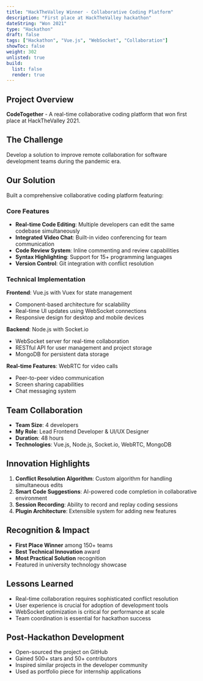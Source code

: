 ```yaml
---
title: "HackTheValley Winner - Collaborative Coding Platform"
description: "First place at HackTheValley hackathon"
dateString: "Won 2021"
type: "Hackathon"
draft: false
tags: ["Hackathon", "Vue.js", "WebSocket", "Collaboration"]
showToc: false
weight: 302
unlisted: true
build:
  list: false
  render: true
---
```


## Project Overview

**CodeTogether** - A real-time collaborative coding platform that won first place at HackTheValley 2021.

## The Challenge

Develop a solution to improve remote collaboration for software development teams during the pandemic era.

## Our Solution

Built a comprehensive collaborative coding platform featuring:

### Core Features
- **Real-time Code Editing**: Multiple developers can edit the same codebase simultaneously
- **Integrated Video Chat**: Built-in video conferencing for team communication
- **Code Review System**: Inline commenting and review capabilities
- **Syntax Highlighting**: Support for 15+ programming languages
- **Version Control**: Git integration with conflict resolution

### Technical Implementation

**Frontend**: Vue.js with Vuex for state management
- Component-based architecture for scalability
- Real-time UI updates using WebSocket connections
- Responsive design for desktop and mobile devices

**Backend**: Node.js with Socket.io
- WebSocket server for real-time collaboration
- RESTful API for user management and project storage
- MongoDB for persistent data storage

**Real-time Features**: WebRTC for video calls
- Peer-to-peer video communication
- Screen sharing capabilities
- Chat messaging system

## Team Collaboration

- **Team Size**: 4 developers
- **My Role**: Lead Frontend Developer & UI/UX Designer
- **Duration**: 48 hours
- **Technologies**: Vue.js, Node.js, Socket.io, WebRTC, MongoDB

## Innovation Highlights

1. **Conflict Resolution Algorithm**: Custom algorithm for handling simultaneous edits
2. **Smart Code Suggestions**: AI-powered code completion in collaborative environment
3. **Session Recording**: Ability to record and replay coding sessions
4. **Plugin Architecture**: Extensible system for adding new features

## Recognition & Impact

- **First Place Winner** among 150+ teams
- **Best Technical Innovation** award
- **Most Practical Solution** recognition
- Featured in university technology showcase

## Lessons Learned

- Real-time collaboration requires sophisticated conflict resolution
- User experience is crucial for adoption of development tools
- WebSocket optimization is critical for performance at scale
- Team coordination is essential for hackathon success

## Post-Hackathon Development

- Open-sourced the project on GitHub
- Gained 500+ stars and 50+ contributors
- Inspired similar projects in the developer community
- Used as portfolio piece for internship applications